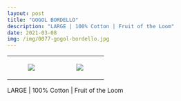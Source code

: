 ```yaml
---
layout: post
title: "GOGOL BORDELLO"
description: "LARGE | 100% Cotton | Fruit of the Loom"
date: 2021-03-08
img: /img/0077-gogol-bordello.jpg
---
```




<table style="width:100%;"><tr><td style="vertical-align:top;">
      <figure class="tmblr-full" data-orig-height="2048" data-orig-width="1365" data-orig-src="https://concertshirts.netlify.app/shirts/0077/0077-01.jpg"><img src="https://64.media.tumblr.com/8a73e6ec15c0fcec9b3e4d39ba7060ab/6c8db8742873f1ce-c8/s540x810/eb9d1a9f6e42055d7ea3d77d0bc96acd59227de4.jpg" data-orig-height="2048" data-orig-width="1365" data-orig-src="https://concertshirts.netlify.app/shirts/0077/0077-01.jpg"/></figure></td>
    <td style="vertical-align:top;">
      <figure class="tmblr-full" data-orig-height="2048" data-orig-width="1365" data-orig-src="https://concertshirts.netlify.app/shirts/0077/0077-02.jpg"><img src="https://64.media.tumblr.com/497e73833bb353aedd6f3965aed16afe/6c8db8742873f1ce-b2/s540x810/3036de55ba85e31298f1537b2972a96223ee3675.jpg" data-orig-height="2048" data-orig-width="1365" data-orig-src="https://concertshirts.netlify.app/shirts/0077/0077-02.jpg"/></figure></td>
  </tr></table><p>
  LARGE | 100% Cotton | Fruit of the Loom
</p>
